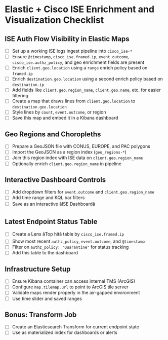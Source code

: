 # Elastic + Cisco ISE Enrichment and Visualization Checklist

## ISE Auth Flow Visibility in Elastic Maps
- [ ] Set up a working ISE logs ingest pipeline into `cisco_ise-*`
- [ ] Ensure `@timestamp`, `cisco_ise.framed.ip`, `event.outcome`, `cisco_ise.authz_policy`, and geo enrichment fields are present
- [ ] Enrich `client.geo.location` using a `range` enrich policy based on `framed.ip`
- [ ] Enrich `destination.geo.location` using a second enrich policy based on `destination.ip`
- [ ] Add fields like `client.geo.region_name`, `client.geo.name`, etc. for easier filtering
- [ ] Create a map that draws lines from `client.geo.location` to `destination.geo.location`
- [ ] Style lines by `count`, `event.outcome`, or region
- [ ] Save this map and embed it in a Kibana dashboard

## Geo Regions and Choropleths
- [ ] Prepare a GeoJSON file with CONUS, EUROPE, and PAC polygons
- [ ] Import the GeoJSON as a region index (`geo_regions-*`)
- [ ] Join this region index with ISE data on `client.geo.region_name`
- [ ] Optionally enrich `client.geo.region_name` in pipeline

## Interactive Dashboard Controls
- [ ] Add dropdown filters for `event.outcome` and `client.geo.region_name`
- [ ] Add time range and KQL bar filters
- [ ] Save as an interactive âISE Dashboardâ

## Latest Endpoint Status Table
- [ ] Create a Lens âTop hitâ table by `cisco_ise.framed.ip`
- [ ] Show most recent `authz_policy`, `event.outcome`, and `@timestamp`
- [ ] Filter on `authz_policy: "Quarantine"` for status tracking
- [ ] Add this table to the dashboard

## Infrastructure Setup
- [ ] Ensure Kibana container can access internal TMS (ArcGIS)
- [ ] Configure `map.tilemap.url` to point to ArcGIS tile server
- [ ] Validate maps render properly in the air-gapped environment
- [ ] Use time slider and saved ranges

## Bonus: Transform Job
- [ ] Create an Elasticsearch Transform for current endpoint state
- [ ] Use as materialized index for dashboards or alerts

